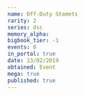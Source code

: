 ```yaml
---
name: Off-Duty Stamets
rarity: 2
series: dsc
memory_alpha:
bigbook_tier: -1
events: 0
in_portal: true
date: 13/02/2019
obtained: Event
mega: true
published: true
---
```



